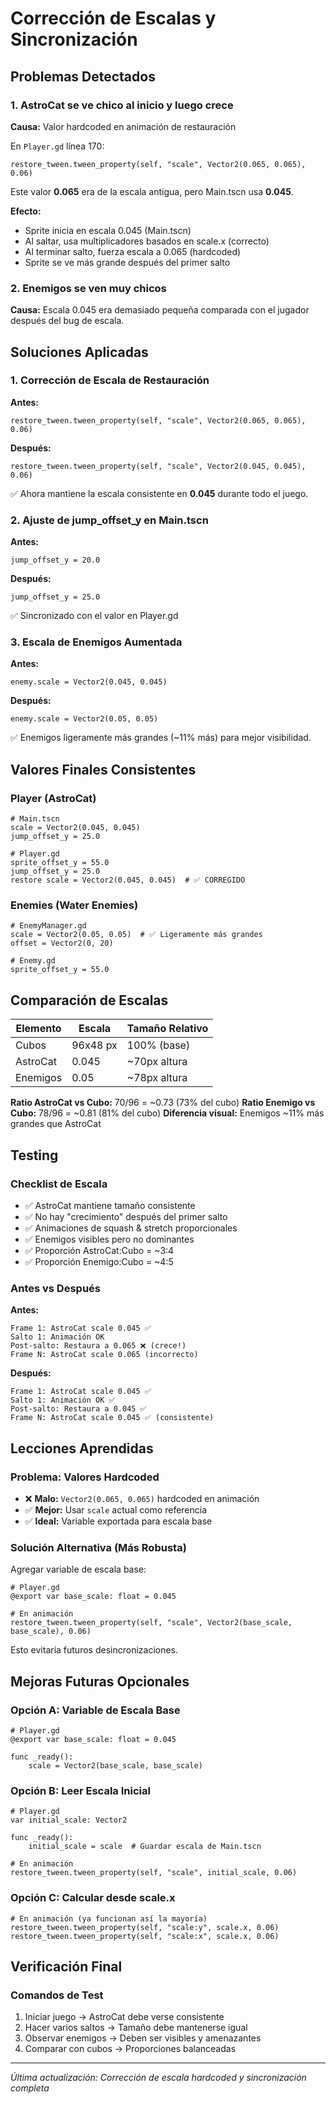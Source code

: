 # Corrección de Escalas y Sincronización

## Problemas Detectados

### 1. AstroCat se ve chico al inicio y luego crece
**Causa:** Valor hardcoded en animación de restauración

En `Player.gd` línea 170:
```gdscript
restore_tween.tween_property(self, "scale", Vector2(0.065, 0.065), 0.06)
```

Este valor **0.065** era de la escala antigua, pero Main.tscn usa **0.045**.

**Efecto:** 
- Sprite inicia en escala 0.045 (Main.tscn)
- Al saltar, usa multiplicadores basados en scale.x (correcto)
- Al terminar salto, fuerza escala a 0.065 (hardcoded) 
- Sprite se ve más grande después del primer salto

### 2. Enemigos se ven muy chicos
**Causa:** Escala 0.045 era demasiado pequeña comparada con el jugador después del bug de escala.

## Soluciones Aplicadas

### 1. Corrección de Escala de Restauración

**Antes:**
```gdscript
restore_tween.tween_property(self, "scale", Vector2(0.065, 0.065), 0.06)
```

**Después:**
```gdscript
restore_tween.tween_property(self, "scale", Vector2(0.045, 0.045), 0.06)
```

✅ Ahora mantiene la escala consistente en **0.045** durante todo el juego.

### 2. Ajuste de jump_offset_y en Main.tscn

**Antes:**
```gdscript
jump_offset_y = 20.0
```

**Después:**
```gdscript
jump_offset_y = 25.0
```

✅ Sincronizado con el valor en Player.gd

### 3. Escala de Enemigos Aumentada

**Antes:**
```gdscript
enemy.scale = Vector2(0.045, 0.045)
```

**Después:**
```gdscript
enemy.scale = Vector2(0.05, 0.05)
```

✅ Enemigos ligeramente más grandes (~11% más) para mejor visibilidad.

## Valores Finales Consistentes

### Player (AstroCat)
```gdscript
# Main.tscn
scale = Vector2(0.045, 0.045)
jump_offset_y = 25.0

# Player.gd
sprite_offset_y = 55.0
jump_offset_y = 25.0
restore scale = Vector2(0.045, 0.045)  # ✅ CORREGIDO
```

### Enemies (Water Enemies)
```gdscript
# EnemyManager.gd
scale = Vector2(0.05, 0.05)  # ✅ Ligeramente más grandes
offset = Vector2(0, 20)

# Enemy.gd
sprite_offset_y = 55.0
```

## Comparación de Escalas

| Elemento | Escala | Tamaño Relativo |
|----------|--------|-----------------|
| Cubos | 96x48 px | 100% (base) |
| AstroCat | 0.045 | ~70px altura |
| Enemigos | 0.05 | ~78px altura |

**Ratio AstroCat vs Cubo:** 70/96 = ~0.73 (73% del cubo)
**Ratio Enemigo vs Cubo:** 78/96 = ~0.81 (81% del cubo)
**Diferencia visual:** Enemigos ~11% más grandes que AstroCat

## Testing

### Checklist de Escala
- ✅ AstroCat mantiene tamaño consistente
- ✅ No hay "crecimiento" después del primer salto
- ✅ Animaciones de squash & stretch proporcionales
- ✅ Enemigos visibles pero no dominantes
- ✅ Proporción AstroCat:Cubo = ~3:4
- ✅ Proporción Enemigo:Cubo = ~4:5

### Antes vs Después

**Antes:**
```
Frame 1: AstroCat scale 0.045 ✅
Salto 1: Animación OK
Post-salto: Restaura a 0.065 ❌ (crece!)
Frame N: AstroCat scale 0.065 (incorrecto)
```

**Después:**
```
Frame 1: AstroCat scale 0.045 ✅
Salto 1: Animación OK ✅
Post-salto: Restaura a 0.045 ✅
Frame N: AstroCat scale 0.045 ✅ (consistente)
```

## Lecciones Aprendidas

### Problema: Valores Hardcoded
- ❌ **Malo:** `Vector2(0.065, 0.065)` hardcoded en animación
- ✅ **Mejor:** Usar `scale` actual como referencia
- ✅ **Ideal:** Variable exportada para escala base

### Solución Alternativa (Más Robusta)

Agregar variable de escala base:
```gdscript
# Player.gd
@export var base_scale: float = 0.045

# En animación
restore_tween.tween_property(self, "scale", Vector2(base_scale, base_scale), 0.06)
```

Esto evitaría futuros desincronizaciones.

## Mejoras Futuras Opcionales

### Opción A: Variable de Escala Base
```gdscript
# Player.gd
@export var base_scale: float = 0.045

func _ready():
    scale = Vector2(base_scale, base_scale)
```

### Opción B: Leer Escala Inicial
```gdscript
# Player.gd
var initial_scale: Vector2

func _ready():
    initial_scale = scale  # Guardar escala de Main.tscn

# En animación
restore_tween.tween_property(self, "scale", initial_scale, 0.06)
```

### Opción C: Calcular desde scale.x
```gdscript
# En animación (ya funcionan así la mayoría)
restore_tween.tween_property(self, "scale:y", scale.x, 0.06)
restore_tween.tween_property(self, "scale:x", scale.x, 0.06)
```

## Verificación Final

### Comandos de Test
1. Iniciar juego → AstroCat debe verse consistente
2. Hacer varios saltos → Tamaño debe mantenerse igual
3. Observar enemigos → Deben ser visibles y amenazantes
4. Comparar con cubos → Proporciones balanceadas

---

*Última actualización: Corrección de escala hardcoded y sincronización completa*
